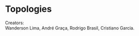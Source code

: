 # Topologies


Creators:  
        Wanderson Lima,
        André Graça,
        Rodrigo Brasil,
        Cristiano Garcia.
